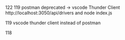 122
119 postman deprecated -> vscode Thunder Client
  http://localhost:3050/api/drivers     and     node index.js

  119 vscode thunder client instead of postman

118